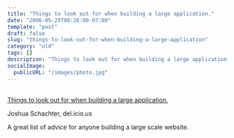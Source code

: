 ```yaml
---
title: "Things to look out for when building a large application."
date: "2006-05-29T08:26:00-07:00"
template: "post"
draft: false
slug: "things-to-look-out-for-when-building-a-large-application"
category: "old"
tags: []
description: "Things to look out for when building a large application.Joshua Schachter, del.icio.usA great list of advice for anyone building a large scale website."
socialImage:
  publicURL: "/images/photo.jpg"
---
```

[  
Things to look out for when building a large application.](https://simon.incutio.com/notes/2006/summit/schachter.txt)

Joshua Schachter, del.icio.us

A great list of advice for anyone building a large scale website.

